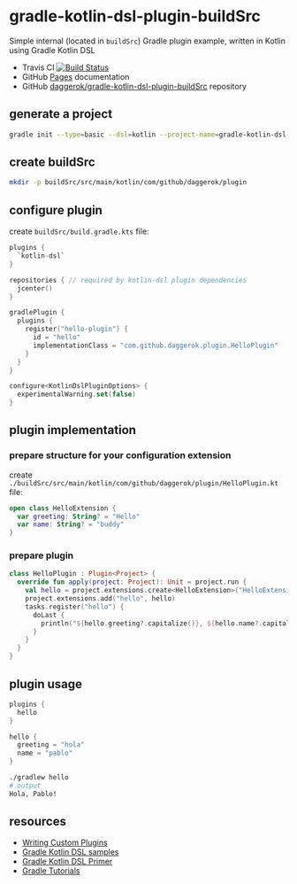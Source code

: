 # gradle-kotlin-dsl-plugin-buildSrc
Simple internal (located in `buildSrc`) Gradle plugin example, written in Kotlin using Gradle Kotlin DSL

- Travis CI [![Build Status](https://travis-ci.org/daggerok/gradle-kotlin-dsl-plugin-buildSrc.svg?branch=master)](https://travis-ci.org/daggerok/gradle-kotlin-dsl-plugin-buildSrc)
- GitHub [Pages](https://daggerok.github.io/gradle-kotlin-dsl-plugin-buildSrc/) documentation
- GitHub [daggerok/gradle-kotlin-dsl-plugin-buildSrc](https://github.com/daggerok/gradle-kotlin-dsl-plugin-buildSrc) repository 

## generate a project

```bash
gradle init --type=basic --dsl=kotlin --project-name=gradle-kotlin-dsl-plugin-buildSrc
```

## create buildSrc

```bash
mkdir -p buildSrc/src/main/kotlin/com/github/daggerok/plugin
```

## configure plugin

create `buildSrc/build.gradle.kts` file:

```kotlin
plugins {
  `kotlin-dsl`
}

repositories { // required by kotlin-dsl plugin dependencies
  jcenter()
}

gradlePlugin {
  plugins {
    register("hello-plugin") {
      id = "hello"
      implementationClass = "com.github.daggerok.plugin.HelloPlugin"
    }
  }
}

configure<KotlinDslPluginOptions> {
  experimentalWarning.set(false)
}
```

## plugin implementation

### prepare structure for your configuration extension

create `./buildSrc/src/main/kotlin/com/github/daggerok/plugin/HelloPlugin.kt` file:

```kotlin
open class HelloExtension {
  var greeting: String? = "Hello"
  var name: String? = "buddy"
}
```

### prepare plugin

```kotlin
class HelloPlugin : Plugin<Project> {
  override fun apply(project: Project): Unit = project.run {
    val hello = project.extensions.create<HelloExtension>("HelloExtension")
    project.extensions.add("hello", hello)
    tasks.register("hello") {
      doLast {
        println("${hello.greeting?.capitalize()}, ${hello.name?.capitalize()}!")
      }
    }
  }
}
```

## plugin usage

```kotlin
plugins {
  hello
}

hello {
  greeting = "hola"
  name = "pablo"
}
```

```bash
./gradlew hello
# output
Hola, Pablo!
```

## resources

- [Writing Custom Plugins](https://docs.gradle.org/current/userguide/custom_plugins.html)
- [Gradle Kotlin DSL samples](https://github.com/gradle/kotlin-dsl/tree/master/samples)
- [Gradle Kotlin DSL Primer](https://docs.gradle.org/current/userguide/kotlin_dsl.html#sec:kotlin-dsl_plugin)
- [Gradle Tutorials](https://gradle.org/guides/)
